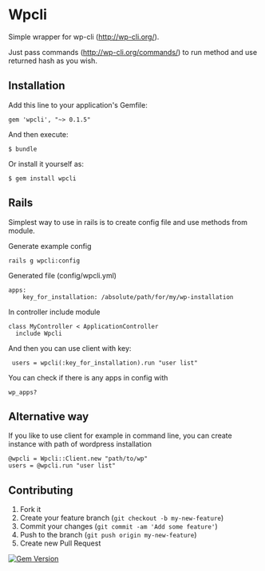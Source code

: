 # Wpcli

Simple wrapper for wp-cli (http://wp-cli.org/).

Just pass commands (http://wp-cli.org/commands/) to run method and use returned hash as you wish.

## Installation

Add this line to your application's Gemfile:

    gem 'wpcli', "~> 0.1.5"

And then execute:

    $ bundle

Or install it yourself as:

    $ gem install wpcli

## Rails

Simplest way to use in rails is to create config file and use methods from module.

Generate example config

    rails g wpcli:config

Generated file (config/wpcli.yml)

    apps:
        key_for_installation: /absolute/path/for/my/wp-installation

In controller include module

    class MyController < ApplicationController
      include Wpcli

And then you can use client with key:

     users = wpcli(:key_for_installation).run "user list"


You can check if there is any apps in config with

    wp_apps?

## Alternative way

If you like to use client for example in command line, you can create instance with path of wordpress installation

    @wpcli = Wpcli::Client.new "path/to/wp"
    users = @wpcli.run "user list"

## Contributing

1. Fork it
2. Create your feature branch (`git checkout -b my-new-feature`)
3. Commit your changes (`git commit -am 'Add some feature'`)
4. Push to the branch (`git push origin my-new-feature`)
5. Create new Pull Request

[![Gem Version](https://badge.fury.io/rb/wpcli.png)](http://badge.fury.io/rb/wpcli)
